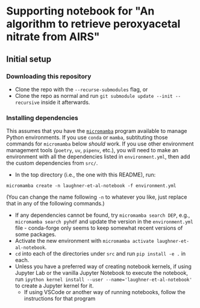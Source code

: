 # Supporting notebook for "An algorithm to retrieve peroxyacetal nitrate from AIRS"

## Initial setup

### Downloading this repository

- Clone the repo with the `--recurse-submodules` flag, or
- Clone the repo as normal and run `git submodule update --init --recursive` inside it afterwards.


### Installing dependencies

This assumes that you have the [`micromamba`](https://mamba.readthedocs.io/en/latest/installation/micromamba-installation.html) program available to manage Python environments.
If you use `conda` or `mamba`, subtituting those commands for `micromamba` below _should_ work.
If you use other environment management tools (`poetry`, `uv`, `pipenv`, etc.), you will need to make an environment with all the dependencies listed in `environment.yml`,
then add the custom dependencies from `src/`.

- In the top directory (i.e., the one with this README), run:
```
micromamba create -n laughner-et-al-notebook -f environment.yml
```
(You can change the name following `-n` to whatever you like, just replace that in any of the following commands.)
- If any dependencies cannot be found, try `micromamba search DEP`, e.g., `micromamba search pyhdf` and update the version in the `environment.yml` file -
conda-forge only seems to keep somewhat recent versions of some packages.
- Activate the new environment with `micromamba activate laughner-et-al-notebook`.
- `cd` into each of the directories under `src` and run `pip install -e .` in each.
- Unless you have a preferred way of creating notebook kernels, if using Jupyter Lab or the vanilla Jupyter Notebook to execute the notebook, run 
`ipython kernel install --user --name='laughner-et-al-notebook'` to create a Jupyter kernel for it.
    - If using VSCode or another way of running notebooks, follow the instructions for that program

